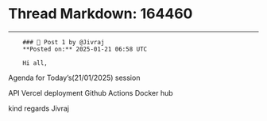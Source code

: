 # Thread Markdown: 164460

---

        ### 💬 Post 1 by @Jivraj  
        **Posted on:** 2025-01-21 06:58 UTC  

        Hi all,
Agenda for Today’s(21/01/2025) session

API
Vercel deployment
Github Actions
Docker hub

kind regards
Jivraj

        